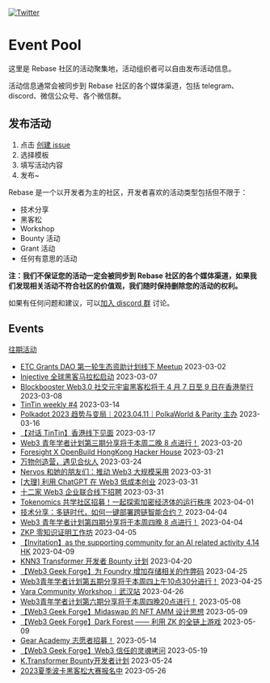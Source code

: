 [![Twitter](https://img.shields.io/twitter/url?label=Rebase&url=https%3A%2F%2Ftwitter.com%2FRebaseCommunity)](https://twitter.com/RebaseCommunity)

# Event Pool

这里是 Rebase 社区的活动聚集地，活动组织者可以自由发布活动信息。

活动信息通常会被同步到 Rebase 社区的各个媒体渠道，包括 telegram、discord、微信公众号、各个微信群。

## 发布活动

1. 点击 [创建 issue](https://github.com/rebase-network/event-pool/issues/new/choose)
2. 选择模板
3. 填写活动内容
4. 发布~

Rebase 是一个以开发者为主的社区，开发者喜欢的活动类型包括但不限于：

- 技术分享
- 黑客松
- Workshop
- Bounty 活动
- Grant 活动
- 任何有意思的活动

**注：我们不保证您的活动一定会被同步到 Rebase 社区的各个媒体渠道，如果我们发现相关活动不符合社区的价值观，我们随时保持删除您的活动的权利。**

如果有任何问题和建议，可以[加入 discord 群](https://discord.gg/c6BfH8JQn6) 讨论。

## Events

[往期活动](./events.md)

- [ETC Grants DAO 第一轮生态资助计划线下 Meetup](https://github.com/rebase-network/event-pool/issues/92) 2023-03-02
- [Injective 全球黑客马拉松启动](https://github.com/rebase-network/event-pool/issues/93) 2023-03-07
- [Blockbooster Web3.0 社交元宇宙黑客松将于 4 月 7 日至 9 日在香港举行](https://github.com/rebase-network/event-pool/issues/94) 2023-03-08
- [ TinTin weekly #4](https://github.com/rebase-network/event-pool/issues/95) 2023-03-14
- [Polkadot 2023 趋势与变局｜2023.04.11｜PolkaWorld & Parity 主办](https://github.com/rebase-network/event-pool/issues/96) 2023-03-16
- [【对话 TinTin】香港线下见面](https://github.com/rebase-network/event-pool/issues/97) 2023-03-17
- [Web3 青年学者计划第三期分享将于本周二晚 8 点进行！](https://github.com/rebase-network/event-pool/issues/98) 2023-03-20
- [Foresight X OpenBuild HongKong Hacker House](https://github.com/rebase-network/event-pool/issues/99) 2023-03-21
- [万物创造营，遇见合伙人](https://github.com/rebase-network/event-pool/issues/100) 2023-03-24
- [Nervos 和她的朋友们：推动 Web3 大规模采用](https://github.com/rebase-network/event-pool/issues/101) 2023-03-31
- [[大理] 利用 ChatGPT 在 Web3 低成本创业](https://github.com/rebase-network/event-pool/issues/102) 2023-03-31
- [十二家 Web3 企业联合线下招聘](https://github.com/rebase-network/event-pool/issues/103) 2023-03-31
- [Tokenomics 共学社区招募！一起探索加密经济体的运行秩序](https://github.com/rebase-network/event-pool/issues/104) 2023-04-01
- [技术分享：多链时代，如何一键部署跨链智能合约？](https://github.com/rebase-network/event-pool/issues/105) 2023-04-04
- [Web3 青年学者计划第四期分享将于本周四晚 8 点进行！](https://github.com/rebase-network/event-pool/issues/106) 2023-04-04
- [ZKP 零知识证明工作坊](https://github.com/rebase-network/event-pool/issues/107) 2023-04-05
- [【Invitation】as the supporting community for an AI related activity 4.14 HK](https://github.com/rebase-network/event-pool/issues/108) 2023-04-09
- [KNN3 Transformer 开发者 Bounty 计划](https://github.com/rebase-network/event-pool/issues/110) 2023-04-20
- [【Web3 Geek Forge】为 Foundry 增加存储相关的作弊码](https://github.com/rebase-network/event-pool/issues/111) 2023-04-25
- [Web3青年学者计划第五期分享将于本周四上午10点30分进行！](https://github.com/rebase-network/event-pool/issues/112) 2023-04-25
- [Vara Community Workshop｜武汉站](https://github.com/rebase-network/event-pool/issues/113) 2023-04-26
- [Web3青年学者计划第六期分享将于本周四晚20点进行！](https://github.com/rebase-network/event-pool/issues/114) 2023-05-08
- [【Web3 Geek Forge】Midaswap 的 NFT AMM 设计思想](https://github.com/rebase-network/event-pool/issues/115) 2023-05-09
- [【Web3 Geek Forge】Dark Forest —— 利用 ZK 的全链上游戏](https://github.com/rebase-network/event-pool/issues/116) 2023-05-09
- [Gear Academy 志愿者招募！](https://github.com/rebase-network/event-pool/issues/117) 2023-05-14
- [【Web3 Geek Forge】Web3 信任的灵魂拷问](https://github.com/rebase-network/event-pool/issues/118) 2023-05-19
- [K.Transformer Bounty开发者计划](https://github.com/rebase-network/event-pool/issues/119) 2023-05-24
- [2023夏季波卡黑客松大赛报名中](https://github.com/rebase-network/event-pool/issues/120) 2023-05-26
